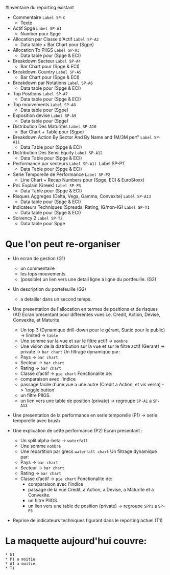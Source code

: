 #Inventaire du reporting existant

* Commentaire `Label SP-C`
	- Texte
* Actif	Spge `Label SP-A1`
	- Number pour Spge
* Allocation par Classe  d'Actif `Label SP-A2`
	- Data table + Bar Chart pour (Sgpe)
* Allocation To PIIGS `Label SP-A3`
	- Data table pour (Spge & ECI)
* Breakdown Secteur	`Label SP-A4`
	- Bar Chart pour (Spge & ECI)
* Breakdown Country	`Label SP-A5`
	- Bar Chart pour (Spge & ECI)
* Breakdown par Notations `Label SP-A6`
	- Data table pour (Spge & ECI)
* Top Positions	`Label SP-A7`
	- Data table pour (Spge & ECI)
* Top mouvements `Label SP-A8`
	- Data table pour (Sgpe)
* Exposition devise	`Label SP-A9`
	- Data table pour (Spge)
* Distribution Des Maturites `Label SP-A10`
	- Bar Chart + Table  pour (Sgpe)
* Breakdown Action By Sector And By Name and 1M/3M perf' `Label SP-A11`
	- Data Table pour (Spge & ECI)
* Distribution Des Sensi Equity	`Label SP-A12`
	- Data Table pour (Spge & ECI)
* Performance par secteurs `Label SP-A1) `Label SP-P1`
	- Data Table pour (Spge & ECI) 
* Serie Temporelle de Performance `Label SP-P2`
	- Line Chart + Recap Numbers pour (Spge, ECI & EuroStoxx)
* PnL Explain (Greek) `Label SP-P3`
	- Data Table pour (Spge & ECI)
* Risques Aggreges (Delta, Vega, Gamma, Convexite) `Label SP-A13`
	- Data table pour (Spge & ECI)
* Indicateurs Techniques (Spreads, Rating, IG/non-IG) `Label SP-T1`
	- Data table pour (Spge & ECI)
* Solvency 2 `Label SP-T2`
	- Data table pour Spge

# Que l'on peut re-organiser
* Un ecran de gestion (G1)
	- un commentaire
	- les tops mouvements
	- (possible) un lien vers une detail ligne a ligne du portfeuille. (G2)

* Un description du portefeuille (G2)
	- a detailler dans un second temps.

* Une presentation de l'allocation en termes de positions et de risques (A1)
  Ecran presentant pour differentes vues i.e. Credit, Action, Devise, Convexite, et Maturite
	- Un top 3 (Dynamique drill-down pour le gérant, Static pour le public) -> limited -> `table`
	- Une somme sur la vue et sur le filtre actif -> `nombre`
	- Une vision de la distribution sur la vue et sur le filtre actif (Gerant) -> private -> `bar chart`
  Un filtrage dynamique par: 
	- Pays -> `bar chart`
	- Secteur -> `bar chart`
	- Rating -> `bar chart`
	- Classe d’actif -> `pie chart`
	Fonctionalite de:
	- comparaison avec l'indice
	- passage facile d'une vue a une autre (Credit a Action, et vis versa) -> 'toggle button'
	- un filtre PIIGS.
	- un lien vers une table de position (private)
	-> regroupe `SP-A1` a `SP-A13`

* Une presentation de la performance en serie temporelle (P1) -> serie temporelle avec brush

* Une explication de cette performance (P2)
  Ecran presentant :
	*	Un split alpha-beta -> `waterfall`
	*	Une somme `nombre`
	*	Une repartition par grecs `waterfall chart`
  Un filtrage dynamique par: 
	*	Pays -> `bar chart`
	*	Secteur -> `bar chart`
	*	Rating -> `bar chart`
	*	Classe d’actif -> `pie chart`
  Fonctionalite de:
		- comparaison avec l'indice
		- passage de la vue Credit, a Action, a Devise, a Maturite et a Convexite.
		- un filtre PIIGS.
		- un lien vers une table de position (private)
  -> regroupe `SPP1` a `SP-P3`

* Reprise de indicateurs techniques figurant dans le reporting actuel (T1)

# La maquette aujourd'hui couvre:
	* G1
	* P1 a moitie
	* A1 a moitie
	* T1